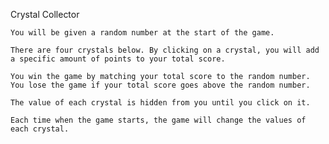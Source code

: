 Crystal Collector

	You will be given a random number at the start of the game.
    			
	There are four crystals below. By clicking on a crystal, you will add a specific amount of points to your total score.
	    	
	You win the game by matching your total score to the random number. You lose the game if your total score goes above the random number.
	    		
	The value of each crystal is hidden from you until you click on it.
	    	
	Each time when the game starts, the game will change the values of each crystal.
	    		
